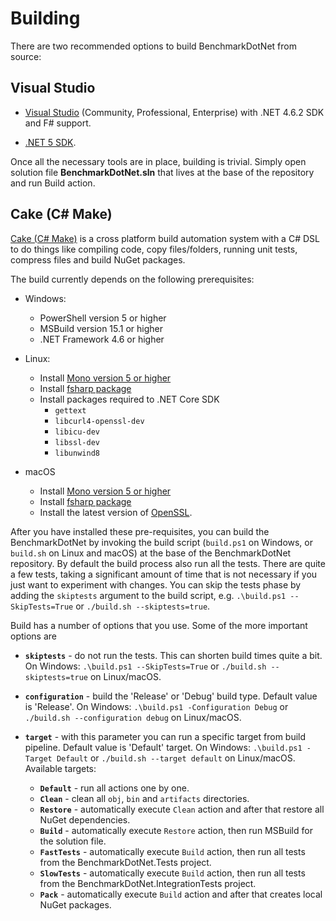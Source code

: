 # Building

There are two recommended options to build BenchmarkDotNet from source:

## Visual Studio

- [Visual Studio](https://www.visualstudio.com/downloads/) (Community, Professional, Enterprise) with .NET 4.6.2 SDK and F# support.

- [.NET 5 SDK](https://dotnet.microsoft.com/download).

Once all the necessary tools are in place, building is trivial. Simply open solution file **BenchmarkDotNet.sln** that lives at the base of the repository and run Build action.

## Cake (C# Make)

[Cake (C# Make)](https://cakebuild.net/) is a cross platform build automation system with a C# DSL to do things like compiling code, copy files/folders, running unit tests, compress files and build NuGet packages.

The build currently depends on the following prerequisites:

- Windows:
  - PowerShell version 5 or higher
  - MSBuild version 15.1 or higher
  - .NET Framework 4.6 or higher

- Linux:
  - Install [Mono version 5 or higher](https://www.mono-project.com/download/stable/#download-lin)
  - Install [fsharp package](https://fsharp.org/use/linux/)
  - Install packages required to .NET Core SDK
    - `gettext`
    - `libcurl4-openssl-dev`
    - `libicu-dev`
    - `libssl-dev`
    - `libunwind8`

- macOS
  - Install [Mono version 5 or higher](https://www.mono-project.com/download/stable/#download-mac)
  - Install [fsharp package](https://fsharp.org/use/mac/)
  - Install the latest version of [OpenSSL](https://www.openssl.org/source/).

After you have installed these pre-requisites, you can build the BenchmarkDotNet by invoking the build script (`build.ps1` on Windows, or `build.sh` on Linux and macOS) at the base of the BenchmarkDotNet repository. By default the build process also run all the tests. There are quite a few tests, taking a significant amount of time that is not necessary if you just want to experiment with changes. You can skip the tests phase by adding the `skiptests` argument to the build script, e.g. `.\build.ps1 --SkipTests=True` or `./build.sh --skiptests=true`.

Build has a number of options that you use. Some of the more important options are

- **`skiptests`** - do not run the tests. This can shorten build times quite a bit. On Windows: `.\build.ps1 --SkipTests=True` or `./build.sh --skiptests=true` on Linux/macOS.

- **`configuration`** - build the 'Release' or 'Debug' build type. Default value is 'Release'. On Windows: `.\build.ps1 -Configuration Debug` or `./build.sh --configuration debug` on Linux/macOS.

- **`target`** - with this parameter you can run a specific target from build pipeline. Default value is 'Default' target. On Windows: `.\build.ps1 -Target Default` or `./build.sh --target default` on Linux/macOS. Available targets:
  - **`Default`** - run all actions one by one.
  - **`Clean`** - clean all `obj`, `bin` and `artifacts` directories.
  - **`Restore`** - automatically execute `Clean` action and after that restore all NuGet dependencies.
  - **`Build`** - automatically execute `Restore` action, then run MSBuild for the solution file.
  - **`FastTests`** - automatically execute `Build` action, then run all tests from the BenchmarkDotNet.Tests project.
  - **`SlowTests`** - automatically execute `Build` action, then run all tests from the BenchmarkDotNet.IntegrationTests project.
  - **`Pack`** - automatically execute `Build` action and after that creates local NuGet packages.
